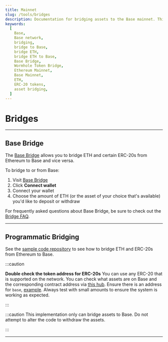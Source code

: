 ```yaml
---
title: Mainnet
slug: /tools/bridges
description: Documentation for bridging assets to the Base mainnet. This page covers how to bridge ETH and ERC-20s between Ethereum mainnet and Base mainnet, with essential cautions and contract information.
keywords:
  [
    Base,
    Base network,
    bridging,
    bridge to Base,
    bridge ETH,
    bridge ETH to Base,
    Base Bridge,
    Wormhole Token Bridge,
    Ethereum Mainnet,
    Base Mainnet,
    ETH,
    ERC-20 tokens,
    asset bridging,
  ]
---
```


# Bridges

---

## Base Bridge

The [Base Bridge](https://bridge.base.org/) allows you to bridge ETH and certain ERC-20s from Ethereum to Base and vice versa.

To bridge to or from Base:

1. Visit [Base Bridge](https://bridge.base.org/)
2. Click **Connect wallet**
3. Connect your wallet
4. Choose the amount of ETH (or the asset of your choice that's available) you'd like to deposit or withdraw

For frequently asked questions about Base Bridge, be sure to check out the [Bridge FAQ](/tools/bridge-faq/).

---

## Programmatic Bridging

See the [sample code repository](https://github.com/base-org/guides/tree/main/bridge/native) to see how to bridge ETH and ERC-20s from Ethereum to Base.

:::caution

**Double check the token address for ERC-20s** You can use any ERC-20 that is
supported on the network. You can check what assets are on Base and the
corresponding contract address via [this hub](https://github.com/ethereum-optimism/ethereum-optimism.github.io/tree/master/data).
Ensure there is an address for `base`, [example](https://github.com/ethereum-optimism/ethereum-optimism.github.io/blob/master/data/WETH/data.json#L16-L18).
Always test with small amounts to ensure the system is working as expected.

:::

:::caution
This implementation only can bridge assets to Base. Do not attempt to alter the
code to withdraw the assets.

:::

---
